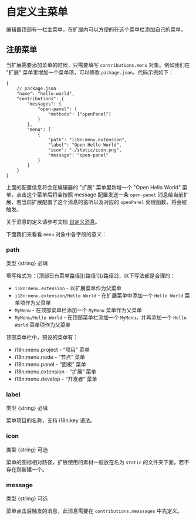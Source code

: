 # 自定义主菜单

编辑器顶部有一栏主菜单，在扩展内可以方便的在这个菜单栏添加自己的菜单。

## 注册菜单

当扩展需要添加菜单的时候，只需要填写 `contributions.menu` 对象。例如我们在 "扩展" 菜单里增加一个菜单项，可以修改 `package.json`，代码示例如下：

```json5
{
    // package.json
    "name": "hello-world",
    "contributions": {
        "messages": {
            "open-panel": {
                "methods": ["openPanel"]
            }
        },
        "menu": [
            {
                "path": "i18n:menu.extension",
                "label": "Open Hello World",
                "icon": "./static/icon.png",
                "message": "open-panel"
            }
        ]
    }
}
```

上面的配置信息将会在编辑器的 "扩展" 菜单里新增一个 "Open Hello World" 菜单，点击这个菜单后将会按照 message 配置发送一条 `open-panel` 消息给当前扩展，若当前扩展配置了这个消息的监听以及对应的 `openPanel` 处理函数，将会被触发。

关于消息的定义请参考文档 [自定义消息](./contributions-messages.md)。

下面我们来看看 `menu` 对象中各字段的意义：

### path

类型 {string} 必填

填写格式为：[顶部已有菜单路径][/路径1][/路径2]，以下写法都是合理的：
- `i18n:menu.extension` - 以扩展菜单作为父菜单
- `i18n:menu.extension/Hello World` - 在扩展菜单中添加一个 `Hello World` 菜单项作为父菜单
- `MyMenu` - 在顶部菜单栏添加一个 `MyMenu` 菜单作为父菜单
- `MyMenu/Hello World` - 在顶部菜单栏添加一个 `MyMenu`，并再添加一个 `Hello World` 菜单项作为父菜单

顶部菜单栏中，预设的菜单有：
- i18n:menu.project - “项目” 菜单
- i18n:menu.node - “节点” 菜单
- i18n:menu.panel - “面板” 菜单
- i18n:menu.extension - “扩展” 菜单
- i18n:menu.develop - “开发者” 菜单

### label

类型 {string} 必填

菜单项目的名称，支持 i18n:key 语法。

### icon

类型 {string} 可选

菜单的图标相对路径，扩展使用的素材一般放在名为 `static` 的文件夹下面，若不存在则新建一个。

### message

类型 {string} 可选

菜单点击后触发的消息，此消息需要在 `contributions.messsages` 中先定义。
